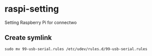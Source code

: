 # raspi-setting
Setting Raspberry Pi for connectwo

## Create symlink
```
sudo mv 99-usb-serial.rules /etc/udev/rules.d/99-usb-serial.rules
```
